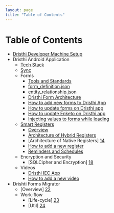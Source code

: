 ```yaml
---
layout: page
title: "Table of Contents"
---
```


# Table of Contents

* [Dristhi Developer Machine Setup][1]
* Dristhi Android Application
    * [Tech Stack][2]
    * [Sync][3]
    * Forms
    	* [Tools and Standards][4]
    	* [form_definition.json][5]
    	* [entity_relationship.json][6]
    	* [Dristhi Form Architecture][7]
        * [How to add new forms to Dristhi App][8]
        * [How to update forms on Dristhi app][9]
        * [How to update Enketo on Dristhi app][10]
		* [Injecting values to forms while loading][15]
    * [Smart Registers][11]
        * [Overview][12]
        * [Architecture of Hybrid Registers][13]
		* [Architecture of Native Registers] [14]
		* [How to add a new register][16]
		* [Reminders and Schedules][17]
	* Encryption and Security
		* [SQLCipher and Encryption] [18]
	* Videos
		* [Dristhi IEC App][20]
		* [How to add a new video][21]
* Drishti Forms Migrator
    * [Overview] [22]
    * Work-flow
        * [Life-cycle] [23]
        * [Util] [24]

[1]: {{root_url}}/dev_box_setup
[2]: {{root_url}}/dristhi_app/tech_stack
[3]: {{root_url}}/dristhi_app/architecture_sync
[4]: {{root_url}}/dristhi_app/forms/tools_and_standards
[5]: {{root_url}}/dristhi_app/forms/form_definition_json
[6]: {{root_url}}/dristhi_app/forms/entity_relationship_json
[7]: {{root_url}}/dristhi_app/forms/architecture_forms
[8]: {{root_url}}/dristhi_app/forms/add_new
[9]: {{root_url}}/dristhi_app/forms/update
[10]: {{root_url}}/dristhi_app/forms/update_enketo
[11]: {{root_url}}/dristhi_app/smart_registers
[12]: {{root_url}}/dristhi_app/smart_registers/overview
[13]: {{root_url}}/dristhi_app/smart_registers/architecture_hybrid_registers
[14]: {{root_url}}/dristhi_app/smart_registers/architecture_native_registers
[15]: {{root_url}}/dristhi_app/forms/injecting_values_in_forms
[16]: {{root_url}}/dristhi_app/smart_registers/adding_a_new_register
[17]: {{root_url}}/dristhi_app/smart_registers/reminders_and_schedules
[18]: {{root_url}}/dristhi_app/security/sqlcipher_and_encryption
[20]: {{root_url}}/coming-soon
[21]: {{root_url}}/coming-soon
[22]: {{root_url}}/drishti-forms-migrator/overview
[23]: {{root_url}}/drishti-forms-migrator/workflow/lifecycle
[24]: {{root_url}}/drishti-forms-migrator/workflow/util